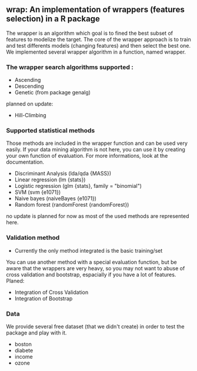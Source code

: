## wrap: An implementation of wrappers (features selection) in a R package
The wrapper is an algorithm which goal is to fined the best subset of features to modelize the target. 
The core of the wrapper approach is to train and test differents models (changing features) and then select the best one.
We implemented several wrapper algorithm in a function, named wrapper. 
### The wrapper search algorithms supported :  
- Ascending 
- Descending
- Genetic (from package genalg)

planned on update: 
- Hill-Climbing 

### Supported statistical methods
Those methods are included in the wrapper function and can be used very easily. 
If your data mining algorithm is not here, you can use it by creating your own function of evaluation. 
For more informations, look at the documentation.
- Discriminant Analysis         (lda/qda {MASS})
- Linear regression             (lm {stats}) 
- Logistic regression           (glm {stats}, family = "binomial") 
- SVM                           (svm {e1071})
- Naive bayes                   (naiveBayes {e1071})
- Random forest                 (randomForest {randomForest})

no update is planned for now as most of the used methods are represented here.
### Validation method  
- Currently the only method integrated is the basic training/set

You can use another method with a special evaluation function, but be aware that the wrappers are very heavy, so you may not want to abuse of cross validation and bootstrap, espacially if you have a lot of features.<br />
Planed:
- Integration of Cross Validation
- Integration of Bootstrap

### Data
We provide several free dataset (that we didn't create) in order to test the package and play with it.
- boston
- diabete
- income
- ozone
